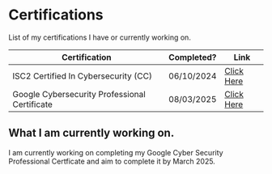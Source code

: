 # Certifications 

List of my certifications I have or currently working on.

| Certification | Completed? | Link |
|---- |----  | ---- |
| ISC2 Certified In Cybersecurity (CC)| 06/10/2024  | [Click Here](https://isc2.obrizum.io/org/cc/certificate/3079679f-52ee-4533-8b7c-657637df1d62) | [Click Here](https://acrobat.adobe.com/id/urn:aaid:sc:EU:289a5ca8-f7e7-4d80-8d79-414cb9f49559)
| Google Cybersecurity Professional Certificate| 08/03/2025  | [Click Here](https://www.coursera.org/account/accomplishments/specialization/certificate/MNCOUYZ25SR8) |


## What I am currently working on.

I am currently working on completing my Google Cyber Security Professional Certficate and aim to complete it by March 2025. 

